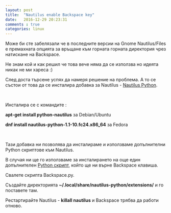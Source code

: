 ```yaml
---
layout: post
title:  "Nautilus enable Backspace key"
date:   2016-12-29 20:23:31
comments : true
categories: linux
---
```


Може би сте забелязали че в последните версии на Gnome Nautilus/Files е премахната опцията за връщане към горната горната директория чрез натискане на Backspace. 

Не знам кой и как решил че това вече няма да се използва но идеята никак не ми хареса :) 

След доста търсене успях да намеря решение на проблема. А то се състои от това да се инсталира добавка за Nautilus - [Nautilus Python](https://wiki.gnome.org/Projects/NautilusPython).

&nbsp;

Инсталира се с командите : 

**apt-get install python-nautilus** за Debian/Ubuntu


**dnf install nautilus-python-1.1-10.fc24.x86_64** за Fedora 


&nbsp;

Тази добавка ни позволява да инсталираме и използваме допълнителни Python скриптове към Nautilus. 
&nbsp;

В случая ни ще го използваме за инсталирането на още един допълнителен [Python скрипт](https://github.com/riclc/nautilus_backspace), който ще ни върне Backspace клавиша.


Свалете скрипта Backspace.py.

Създайте директорията **~/.local/share/nautilus-python/extensions/** и го поставете там.

Рестартирайте Nautilus - **killall nautilus** и Backspace трябва да работи отново. 




